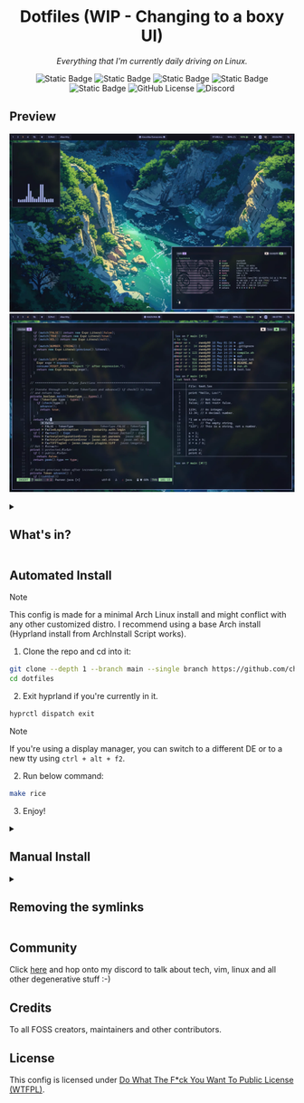 <div align="center">

# Dotfiles (WIP - Changing to a boxy UI)
_Everything that I'm currently daily driving on Linux._

![Static Badge](https://img.shields.io/badge/WM-HYPRLAND-%232596be?style=for-the-badge&logo=orange&logoColor=%23ffffff&labelColor=%2311111b)
![Static Badge](https://img.shields.io/badge/distro-arch_linux-blue?style=for-the-badge&logo=linux&logoColor=%23ffffff&labelColor=%2311111b)
![Static Badge](https://img.shields.io/badge/Colorscheme-Catppuccin-%23b4befe?style=for-the-badge&logo=medibangpaint&logoColor=%23ffffff&labelColor=%2311111b)
![Static Badge](https://img.shields.io/badge/shell-zsh-%23f9e2af?style=for-the-badge&logo=shell&logoColor=%23ffffff&labelColor=%2311111b)
![Static Badge](https://img.shields.io/badge/terminal_emulator-foot-%23fab387?style=for-the-badge&logo=iterm2&logoColor=%23ffffff&labelColor=%2311111b)
![GitHub License](https://img.shields.io/github/license/chamal1120/dotfiles?style=for-the-badge&logo=google-docs&logoColor=%23ffffff&labelColor=%2311111b&color=%2394e2d5)
![Discord](https://img.shields.io/discord/1121821626305089647?style=for-the-badge&logo=discord&logoColor=%23ffffff&labelColor=%2311111b&color=%23cba6f7)
</div>

## Preview

![image](.github/previews/2025-07-31-180431_hyprshot.webp)
<br>
![image](.github/previews/2025-07-31-180721_hyprshot.webp)

<details>

<summary>

## What's in?

</summary>

| #  | Component                 | Description                                         |
|-----|--------------------------|-----------------------------------------------------|
| 01 | Compositor               | Hyprland                                           |
| 02 | Bar                      | waybar                                             |
| 03 | Notification Daemon      | swaync                                             |
| 04 | Terminal emulator        | Alacritty                                          |
| 05 | Shell                    | zsh                                                |
| 06 | Terminal multiplexer     | tmux                                               |
| 07 | Nerd font                | CaskaydiaCove Nerd Font                            |
| 08 | Text editor and IDE      | Neovim                                             |
| 09 | Browser                  | Vivaldi                                            |
| 10 | File Manager (GUI)       | Thunar                                             |
| 11 | Document viewer          | Zathura                                            |
| 12 | File Manager (TUI)       | Yazi                                               |
| 13 | Git manager (TUI)        | Lazygit                                            |
| 14 | `ls` replacement         | eza                                                |
| 15 | `cd` replacement         | Zoxide                                             |
| 16 | `cat` replacement        | Bat                                                |
| 17 | sysfetch                 | Fastfetch                                          |
| 18 | App launcher             | Rofi wayland fork                                  |
| 19 | Cursor theme             | Rose-pine-hyprland (Hyprland), BreezX-RosePine (X)|
| 20 | Icon theme               | Papirus-Dark                                       |
| 21 | Icon color theme         | Catppuccin mocha lavender                          |

</details>

## Automated Install
> [!NOTE]
> This config is made for a minimal Arch Linux install and might conflict with any other customized distro.
> I recommend using a base Arch install (Hyprland install from ArchInstall Script works).

1. Clone the repo and cd into it:
```bash
git clone --depth 1 --branch main --single branch https://github.com/chamal1120/dotfiles.git
cd dotfiles
```

2. Exit hyprland if you're currently in it.

```bash
hyprctl dispatch exit
```

> [!NOTE]
> If you're using a display manager, you can switch to a different DE or to a new tty using `ctrl + alt + f2`.

2. Run below command:

```bash
make rice
```

3. Enjoy!

<details>

<summary>

## Manual Install

</summary

I manage my dotfiles with GNU `stow`. follow the below steps to simlink the files to necessary locations.

> [!IMPORTANT]
> Please make sure you backup your exisitng configs first.

1. Install stow:

```bash
paru -S stow # replace with your package manager's syntax
```

2. clone the repo:

```bash
git clone --depth 1 --branch main --single branch https://github.com/chamal1120/dotfiles.git
```
3. Navigate to the configs directory in the git repo:

```bash
cd dotfiles-linux-hyprland/configs
```

4. Remove your existing conflicting configs otherwise stow would not symlink at all.

5. Exit hyprland (You cannot remove existing hyprland config while running it as it will create a new one automcatically).

```bash
hyprctl dispatch exit
```

6. Delete the existing hyprland config while in TTY.

```bash
rm -rf ~/.config/hypr
```

7. Simlink the configs you need with `stow`.

```bash
stow --target=$HOME foot zsh fsh hyprland hyprpanel rofi starship nvim tmux yazi bat electron-flags-wayland icons  # You can simlink multiple files like this
```

> [!IMPORTANT]
> * Clone fast-syntax-highlighting and zsh-auto-suggestions from their git repos.
> * Make sure that you have installed fast-syntax-highlighting and zsh-auto-suggestions to `$HOME/.zsh-plugins/`.
> * Please use **sudo** when simlinking pacman config.
> * Use the manual install for catppuccin tmux theme or change the .tmux.conf yourself to get it through tpm.

> [!NOTE]
> I have turned off the animations and blur in the hyprland config. You can turn them on by editing the `hyprland.conf` file in the `~/.config/hypr` directory.

</details>

<details>

<summary>

## Removing the symlinks

</summary>

1. Exit hyprland:

```bash
hyprctl dispatch exit
```

2. Navigate to the configs directory in the git repo:

```bash
cd dotfiles-linux-hyprland/configs
```

3. Remove the symlinks:

```bash
stow -D --target=$HOME foot zsh fsh hyprland hyprpanel rofi starship nvim tmux yazi bat electron-flags-wayland icons  # Remove all the symlinks you linked earlier
```
</details>

## Community

Click [here](https://discord.gg/PsxwFB4nJA) and hop onto my discord to talk about tech, vim, linux and all other degenerative stuff :-)

## Credits
To all FOSS creators, maintainers and other contributors.

## License
This config is licensed under [Do What The F*ck You Want To Public License (WTFPL)](LICENSE).
